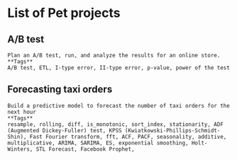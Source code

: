 # List of Pet projects

## A/B test
	Plan an A/B test, run, and analyze the results for an online store.
	**Tags**
	A/B test, ETL, I-type error, II-type error, p-value, power of the test


## Forecasting taxi orders
	Build a predictive model to forecast the number of taxi orders for the next hour
	**Tags**
	resample, rolling, diff, is_monotonic, sort_index, stationarity, ADF (Augmented Dickey-Fuller) test, KPSS (Kwiatkowski-Phillips-Schmidt-Shin), Fast Fourier transform, fft, ACF, PACF, seasonality, additive, multiplicative, ARIMA, SARIMA, ES, exponential smoothing, Holt-Winters, STL Forecast, Facebook Prophet, 
